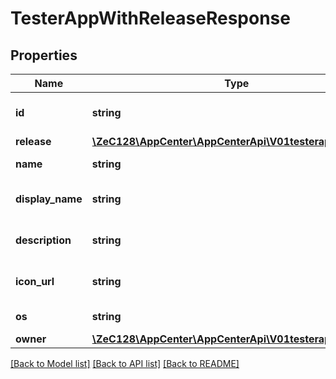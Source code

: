 # TesterAppWithReleaseResponse

## Properties
Name | Type | Description | Notes
------------ | ------------- | ------------- | -------------
**id** | **string** | The unique ID (UUID) of the app | [optional] 
**release** | [**\ZeC128\AppCenter\AppCenterApi\V01testerappsRelease**](V01testerappsRelease.md) |  | [optional] 
**name** | **string** | The app&#39;s name. | [optional] 
**display_name** | **string** | The app&#39;s display name. | [optional] 
**description** | **string** | The description of the app | [optional] 
**icon_url** | **string** | A URL to the app&#39;s icon. | [optional] 
**os** | **string** | The app&#39;s os. | [optional] 
**owner** | [**\ZeC128\AppCenter\AppCenterApi\V01testerappsOwner**](V01testerappsOwner.md) |  | [optional] 

[[Back to Model list]](../README.md#documentation-for-models) [[Back to API list]](../README.md#documentation-for-api-endpoints) [[Back to README]](../README.md)


